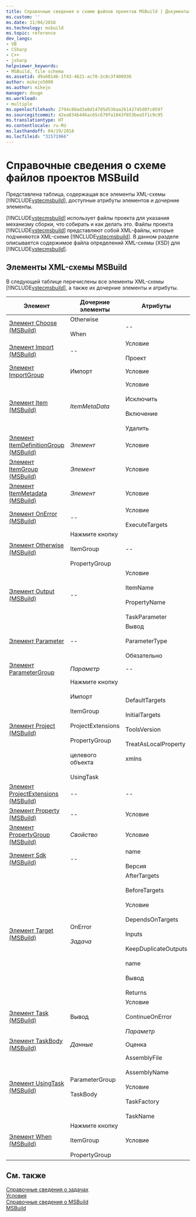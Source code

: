 ```yaml
---
title: Справочные сведения о схеме файлов проектов MSBuild | Документы Майкрософт
ms.custom: ''
ms.date: 11/04/2016
ms.technology: msbuild
ms.topic: reference
dev_langs:
- VB
- CSharp
- C++
- jsharp
helpviewer_keywords:
- MSBuild, file schema
ms.assetid: d9a68146-1f43-4621-ac78-2c8c3f400936
author: mikejo5000
ms.author: mikejo
manager: douge
ms.workload:
- multiple
ms.openlocfilehash: 2794c88ad3a0d14705d536aa26142745d0fc0597
ms.sourcegitcommit: 42ea834b446ac65c679fa1043f853bea5f1c9c95
ms.translationtype: HT
ms.contentlocale: ru-RU
ms.lasthandoff: 04/19/2018
ms.locfileid: "31571966"
---
```

# <a name="msbuild-project-file-schema-reference"></a>Справочные сведения о схеме файлов проектов MSBuild
Представлена таблица, содержащая все элементы XML-схемы [!INCLUDE[vstecmsbuild](../extensibility/internals/includes/vstecmsbuild_md.md)], доступные атрибуты элементов и дочерние элементы.  
  
 [!INCLUDE[vstecmsbuild](../extensibility/internals/includes/vstecmsbuild_md.md)] использует файлы проекта для указания механизму сборки, что собирать и как делать это. Файлы проекта [!INCLUDE[vstecmsbuild](../extensibility/internals/includes/vstecmsbuild_md.md)] представляют собой XML-файлы, которые подчиняются XML-схеме [!INCLUDE[vstecmsbuild](../extensibility/internals/includes/vstecmsbuild_md.md)]. В данном разделе описывается содержимое файла определений XML-схемы (XSD) для [!INCLUDE[vstecmsbuild](../extensibility/internals/includes/vstecmsbuild_md.md)].  
  
## <a name="msbuild-xml-schema-elements"></a>Элементы XML-схемы MSBuild  
 В следующей таблице перечислены все элементы XML-схемы [!INCLUDE[vstecmsbuild](../extensibility/internals/includes/vstecmsbuild_md.md)], а также их дочерние элементы и атрибуты.  
  
|Элемент|Дочерние элементы|Атрибуты|  
|-------------|--------------------|----------------|  
|[Элемент Choose (MSBuild)](../msbuild/choose-element-msbuild.md)|Otherwise<br /><br /> When|--|  
|[Элемент Import (MSBuild)](../msbuild/import-element-msbuild.md)|--|Условие<br /><br /> Проект|  
|[Элемент ImportGroup](../msbuild/importgroup-element.md)|Импорт|Условие|  
|[Элемент Item (MSBuild)](../msbuild/item-element-msbuild.md)|*ItemMetaData*|Условие<br /><br /> Исключить<br /><br /> Включение<br /><br /> Удалить|  
|[Элемент ItemDefinitionGroup (MSBuild)](../msbuild/itemdefinitiongroup-element-msbuild.md)|*Элемент*|Условие|  
|[Элемент ItemGroup (MSBuild)](../msbuild/itemgroup-element-msbuild.md)|*Элемент*|Условие|  
|[Элемент ItemMetadata (MSBuild)](../msbuild/itemmetadata-element-msbuild.md)|*Элемент*|Условие|  
|[Элемент OnError (MSBuild)](../msbuild/onerror-element-msbuild.md)|--|Условие<br /><br /> ExecuteTargets|  
|[Элемент Otherwise (MSBuild)](../msbuild/otherwise-element-msbuild.md)|Нажмите кнопку<br /><br /> ItemGroup<br /><br /> PropertyGroup|--|  
|[Элемент Output (MSBuild)](../msbuild/output-element-msbuild.md)|--|Условие<br /><br /> ItemName<br /><br /> PropertyName<br /><br /> TaskParameter|  
|[Элемент Parameter](../msbuild/parameter-element.md)|--|Вывод<br /><br /> ParameterType<br /><br /> Обязательно|  
|[Элемент ParameterGroup](../msbuild/parametergroup-element.md)|*Параметр*|--|  
|[Элемент Project (MSBuild)](../msbuild/project-element-msbuild.md)|Нажмите кнопку<br /><br /> Импорт<br /><br /> ItemGroup<br /><br /> ProjectExtensions<br /><br /> PropertyGroup<br /><br /> целевого объекта<br /><br /> UsingTask|DefaultTargets<br /><br /> InitialTargets<br /><br /> ToolsVersion<br /><br /> TreatAsLocalProperty<br /><br /> xmlns|  
|[Элемент ProjectExtensions (MSBuild)](../msbuild/projectextensions-element-msbuild.md)|--|--|  
|[Элемент Property (MSBuild)](../msbuild/property-element-msbuild.md)|--|Условие|  
|[Элемент PropertyGroup (MSBuild)](../msbuild/propertygroup-element-msbuild.md)|*Свойство*|Условие|  
|[Элемент Sdk (MSBuild)](../msbuild/sdk-element-msbuild.md)|--|name<br /><br /> Версия|  
|[Элемент Target (MSBuild)](../msbuild/target-element-msbuild.md)|OnError<br /><br /> *Задача*|AfterTargets<br /><br /> BeforeTargets<br /><br /> Условие<br /><br /> DependsOnTargets<br /><br /> Inputs<br /><br /> KeepDuplicateOutputs<br /><br /> name<br /><br /> Вывод<br /><br /> Returns|  
|[Элемент Task (MSBuild)](../msbuild/task-element-msbuild.md)|Вывод|Условие<br /><br /> ContinueOnError<br /><br /> *Параметр*|  
|[Элемент TaskBody (MSBuild)](../msbuild/taskbody-element-msbuild.md)|*Данные*|Оценка|  
|[Элемент UsingTask (MSBuild)](../msbuild/usingtask-element-msbuild.md)|ParameterGroup<br /><br /> TaskBody|AssemblyFile<br /><br /> AssemblyName<br /><br /> Условие<br /><br /> TaskFactory<br /><br /> TaskName|  
|[Элемент When (MSBuild)](../msbuild/when-element-msbuild.md)|Нажмите кнопку<br /><br /> ItemGroup<br /><br /> PropertyGroup|Условие|  
  
## <a name="see-also"></a>См. также  
 [Справочные сведения о задачах](../msbuild/msbuild-task-reference.md)   
 [Условия](../msbuild/msbuild-conditions.md)   
 [Справочные сведения о MSBuild](../msbuild/msbuild-reference.md)  
 [MSBuild](../msbuild/msbuild.md)
